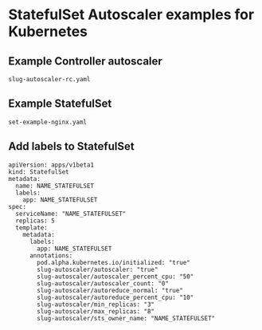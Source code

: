 # StatefulSet Autoscaler examples for Kubernetes

## Example Controller autoscaler

`slug-autoscaler-rc.yaml`

## Example StatefulSet

`set-example-nginx.yaml`

## Add labels to StatefulSet

```
apiVersion: apps/v1beta1
kind: StatefulSet
metadata:
  name: NAME_STATEFULSET
  labels:
    app: NAME_STATEFULSET
spec:
  serviceName: "NAME_STATEFULSET"
  replicas: 5
  template:
    metadata:
      labels:
        app: NAME_STATEFULSET
      annotations:
        pod.alpha.kubernetes.io/initialized: "true"
        slug-autoscaler/autoscaler: "true"
        slug-autoscaler/autoscaler_percent_cpu: "50"
        slug-autoscaler/autoscaler_count: "0"
        slug-autoscaler/autoreduce_normal: "true"
        slug-autoscaler/autoreduce_percent_cpu: "10"
        slug-autoscaler/min_replicas: "3"
        slug-autoscaler/max_replicas: "8"
        slug-autoscaler/sts_owner_name: "NAME_STATEFULSET"
```